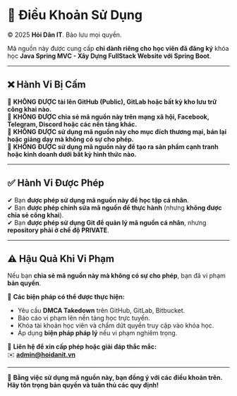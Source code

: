 # 🚨 Điều Khoản Sử Dụng

© 2025 **Hỏi Dân IT**. Bảo lưu mọi quyền.  

Mã nguồn này được cung cấp **chỉ dành riêng cho học viên đã đăng ký** khóa học **Java Spring MVC - Xây Dựng FullStack Website với Spring Boot**.  

---

## ❌ Hành Vi Bị Cấm  
🚫 **KHÔNG ĐƯỢC tải lên GitHub (Public), GitLab hoặc bất kỳ kho lưu trữ công khai nào.**  
🚫 **KHÔNG ĐƯỢC chia sẻ mã nguồn này trên mạng xã hội, Facebook, Telegram, Discord hoặc các nền tảng khác.**  
🚫 **KHÔNG ĐƯỢC sử dụng mã nguồn này cho mục đích thương mại, bán lại hoặc giảng dạy mà không có sự cho phép.**  
🚫 **KHÔNG ĐƯỢC sử dụng mã nguồn này để tạo ra sản phẩm cạnh tranh hoặc kinh doanh dưới bất kỳ hình thức nào.**  

---

## ✅ Hành Vi Được Phép  
✔ Bạn **được phép sử dụng mã nguồn này để học tập cá nhân**.  
✔ Bạn **được phép chỉnh sửa mã nguồn để thực hành** (nhưng **không được chia sẻ công khai**).  
✔ Bạn **được phép sử dụng Git để quản lý mã nguồn cá nhân**, nhưng **repository phải ở chế độ PRIVATE**.  

---

## ⚠️ Hậu Quả Khi Vi Phạm  
Nếu bạn **chia sẻ mã nguồn này mà không có sự cho phép**, bạn đã vi phạm **bản quyền**.  

📢 **Các biện pháp có thể được thực hiện:**  
- Yêu cầu **DMCA Takedown** trên GitHub, GitLab, Bitbucket.  
- Báo cáo vi phạm lên nền tảng học trực tuyến.  
- Khóa tài khoản học viên và chấm dứt quyền truy cập vào khóa học.  
- Áp dụng **biện pháp pháp lý** nếu vi phạm nghiêm trọng.  

📩 **Liên hệ để xin cấp phép hoặc giải đáp thắc mắc:**  
✉️ **admin@hoidanit.vn**  

---

🚀 **Bằng việc sử dụng mã nguồn này, bạn đồng ý với các điều khoản trên. Hãy tôn trọng bản quyền và tuân thủ các quy định!**  
